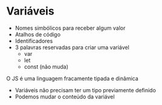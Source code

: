 # Variáveis

* Nomes simbólicos para receber algum valor
* Atalhos de código
* Identificadores
* 3 palavras reservadas para criar uma variável
    * var
    * let
    * const (não muda)


O JS é uma linguagem fracamente tipada e dinâmica
- Variáveis não precisam ter um tipo previamente definido
- Podemos mudar o conteúdo da variável